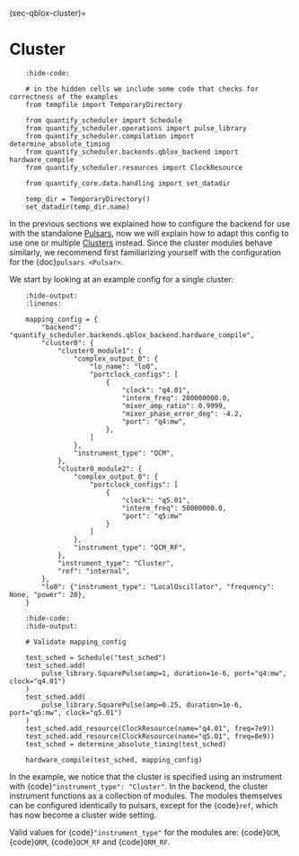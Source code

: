 (sec-qblox-cluster)=

# Cluster

```{jupyter-execute}
    :hide-code:

    # in the hidden cells we include some code that checks for correctness of the examples
    from tempfile import TemporaryDirectory

    from quantify_scheduler import Schedule
    from quantify_scheduler.operations import pulse_library
    from quantify_scheduler.compilation import determine_absolute_timing
    from quantify_scheduler.backends.qblox_backend import hardware_compile
    from quantify_scheduler.resources import ClockResource

    from quantify_core.data.handling import set_datadir

    temp_dir = TemporaryDirectory()
    set_datadir(temp_dir.name)
```

In the previous sections we explained how to configure the backend for use with the standalone [Pulsars](https://www.qblox.com/pulsar), now we will explain how to adapt this config
to use one or multiple [Clusters](https://www.qblox.com/cluster) instead.
Since the cluster modules behave similarly, we recommend first familiarizing yourself with the configuration for the {doc}`pulsars <Pulsar>`.

We start by looking at an example config for a single cluster:

```{jupyter-execute}
    :hide-output:
    :linenos:

    mapping_config = {
        "backend": "quantify_scheduler.backends.qblox_backend.hardware_compile",
        "cluster0": {
            "cluster0_module1": {
                "complex_output_0": {
                    "lo_name": "lo0",
                    "portclock_configs": [
                        {
                            "clock": "q4.01",
                            "interm_freq": 200000000.0,
                            "mixer_amp_ratio": 0.9999,
                            "mixer_phase_error_deg": -4.2,
                            "port": "q4:mw",
                        },
                    ]
                },
                "instrument_type": "QCM",
            },
            "cluster0_module2": {
                "complex_output_0": {
                    "portclock_configs": [
                        {
                            "clock": "q5.01",
                            "interm_freq": 50000000.0,
                            "port": "q5:mw"
                        }
                    ]
                },
                "instrument_type": "QCM_RF",
            },
            "instrument_type": "Cluster",
            "ref": "internal",
        },
        "lo0": {"instrument_type": "LocalOscillator", "frequency": None, "power": 20},
    }
```

```{jupyter-execute}
    :hide-code:
    :hide-output:

    # Validate mapping_config

    test_sched = Schedule("test_sched")
    test_sched.add(
        pulse_library.SquarePulse(amp=1, duration=1e-6, port="q4:mw", clock="q4.01")
    )
    test_sched.add(
        pulse_library.SquarePulse(amp=0.25, duration=1e-6, port="q5:mw", clock="q5.01")
    )
    test_sched.add_resource(ClockResource(name="q4.01", freq=7e9))
    test_sched.add_resource(ClockResource(name="q5.01", freq=8e9))
    test_sched = determine_absolute_timing(test_sched)

    hardware_compile(test_sched, mapping_config)
```

In the example, we notice that the cluster is specified using an instrument with {code}`"instrument_type": "Cluster"`. In the backend, the cluster instrument functions as a collection of
modules. The modules themselves can be configured identically to pulsars, except for the {code}`ref`, which has now become a cluster wide setting.

Valid values for {code}`"instrument_type"` for the modules are: {code}`QCM`, {code}`QRM`, {code}`QCM_RF` and {code}`QRM_RF`.
